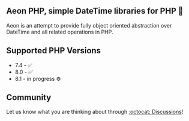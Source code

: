 ## Aeon PHP, simple DateTime libraries for PHP 🙌

Aeon is an attempt to provide fully object oriented abstraction over DateTime and all related operations in PHP. 

## Supported PHP Versions

* 7.4 - ✅
* 8.0 - ✅
* 8.1 - in progress ⚙️

## Community 

Let us know what you are thinking about through [:octocat: Discussions](https://github.com/aeon-php/calendar/discussions)! 
